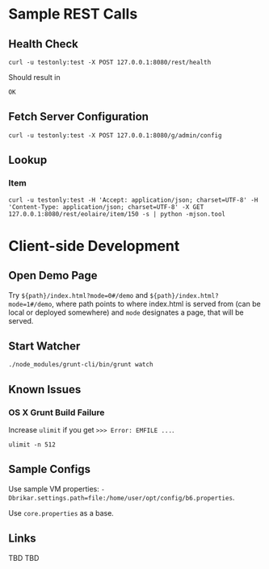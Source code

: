 
# Sample REST Calls

## Health Check

```
curl -u testonly:test -X POST 127.0.0.1:8080/rest/health
```

Should result in

```
OK
```

## Fetch Server Configuration

```
curl -u testonly:test -X POST 127.0.0.1:8080/g/admin/config
```

## Lookup

### Item

```
curl -u testonly:test -H 'Accept: application/json; charset=UTF-8' -H 'Content-Type: application/json; charset=UTF-8' -X GET 127.0.0.1:8080/rest/eolaire/item/150 -s | python -mjson.tool
```

# Client-side Development

## Open Demo Page

Try ```${path}/index.html?mode=0#/demo``` and ```${path}/index.html?mode=1#/demo```, where path points to where index.html
is served from (can be local or deployed somewhere) and ``mode`` designates a page, that will be served.

## Start Watcher

```
./node_modules/grunt-cli/bin/grunt watch
```

## Known Issues

### OS X Grunt Build Failure

Increase ``ulimit`` if you get ``>>> Error: EMFILE ...``.

```
ulimit -n 512
```

## Sample Configs

Use sample VM properties: ``-Dbrikar.settings.path=file:/home/user/opt/config/b6.properties``.

Use ``core.properties`` as a base.

## Links

TBD
TBD




